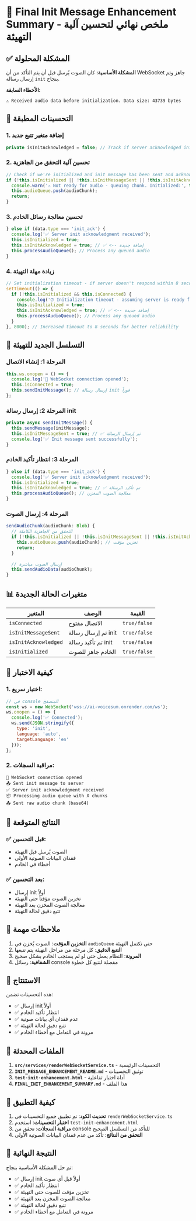 # 🎯 Final Init Message Enhancement Summary - ملخص نهائي لتحسين آلية التهيئة

## ✅ المشكلة المحلولة

**المشكلة الأساسية:** كان الصوت يُرسل قبل أن يتم التأكد من أن WebSocket جاهز وتم إرسال رسالة `init` بنجاح.

**الأخطاء السابقة:**
```
⚠️ Received audio data before initialization. Data size: 43739 bytes
```

## 🔧 التحسينات المطبقة

### 1. **إضافة متغير تتبع جديد**
```typescript
private isInitAcknowledged = false; // Track if server acknowledged init message
```

### 2. **تحسين آلية التحقق من الجاهزية**
```typescript
// Check if we're initialized and init message has been sent and acknowledged
if (!this.isInitialized || !this.isInitMessageSent || !this.isInitAcknowledged) {
  console.warn('⚠️ Not ready for audio - queuing chunk. Initialized:', this.isInitialized, 'Init sent:', this.isInitMessageSent, 'Init ack:', this.isInitAcknowledged);
  this.audioQueue.push(audioChunk);
  return;
}
```

### 3. **تحسين معالجة رسائل الخادم**
```typescript
} else if (data.type === 'init_ack') {
  console.log('✅ Server init acknowledgment received');
  this.isInitialized = true;
  this.isInitAcknowledged = true; // ✅ <-- إضافة جديدة
  this.processAudioQueue(); // Process any queued audio
}
```

### 4. **زيادة مهلة التهيئة**
```typescript
// Set initialization timeout - if server doesn't respond within 8 seconds, assume it's ready
setTimeout(() => {
  if (!this.isInitialized && this.isConnected) {
    console.log('⏰ Initialization timeout - assuming server is ready for audio input');
    this.isInitialized = true;
    this.isInitAcknowledged = true; // ✅ <-- إضافة جديدة
    this.processAudioQueue(); // Process any queued audio
  }
}, 8000); // Increased timeout to 8 seconds for better reliability
```

## 🔄 التسلسل الجديد للتهيئة

### المرحلة 1: إنشاء الاتصال
```typescript
this.ws.onopen = () => {
  console.log('🔗 WebSocket connection opened');
  this.isConnected = true;
  this.sendInitMessage(); // إرسال رسالة init فوراً
};
```

### المرحلة 2: إرسال رسالة init
```typescript
private async sendInitMessage() {
  this.sendMessage(initMessage);
  this.isInitMessageSent = true; // ✅ تم إرسال الرسالة
  console.log('✅ Init message sent successfully');
}
```

### المرحلة 3: انتظار تأكيد الخادم
```typescript
} else if (data.type === 'init_ack') {
  console.log('✅ Server init acknowledgment received');
  this.isInitialized = true;
  this.isInitAcknowledged = true; // ✅ تم تأكيد الرسالة
  this.processAudioQueue(); // معالجة الصوت المخزن
}
```

### المرحلة 4: إرسال الصوت
```typescript
sendAudioChunk(audioChunk: Blob) {
  // التحقق من الجاهزية الكاملة
  if (!this.isInitialized || !this.isInitMessageSent || !this.isInitAcknowledged) {
    this.audioQueue.push(audioChunk); // تخزين مؤقت
    return;
  }
  
  // إرسال الصوت مباشرة
  this.sendAudioData(audioChunk);
}
```

## 📊 متغيرات الحالة الجديدة

| المتغير | الوصف | القيمة |
|---------|--------|--------|
| `isConnected` | الاتصال مفتوح | `true/false` |
| `isInitMessageSent` | تم إرسال رسالة init | `true/false` |
| `isInitAcknowledged` | تم تأكيد رسالة init | `true/false` |
| `isInitialized` | الخادم جاهز للصوت | `true/false` |

## 🧪 كيفية الاختبار

### 1. اختبار سريع:
```javascript
// في console المتصفح
const ws = new WebSocket('wss://ai-voicesum.onrender.com/ws');
ws.onopen = () => {
  console.log('✅ Connected');
  ws.send(JSON.stringify({
    type: 'init',
    language: 'auto',
    targetLanguage: 'en'
  }));
};
```

### 2. مراقبة السجلات:
```
🔗 WebSocket connection opened
📤 Sent init message to server
✅ Server init acknowledgment received
📦 Processing audio queue with X chunks
📤 Sent raw audio chunk (base64)
```

## 🎯 النتائج المتوقعة

### ✅ قبل التحسين:
- الصوت يُرسل قبل التهيئة
- فقدان البيانات الصوتية الأولى
- أخطاء في الخادم

### ✅ بعد التحسين:
- إرسال init أولاً
- تخزين الصوت مؤقتاً حتى التهيئة
- معالجة الصوت المخزن بعد التهيئة
- تتبع دقيق لحالة التهيئة

## 📝 ملاحظات مهمة

1. **التخزين المؤقت**: الصوت يُخزن في `audioQueue` حتى تكتمل التهيئة
2. **التتبع الدقيق**: كل مرحلة من مراحل التهيئة يتم تتبعها
3. **المرونة**: النظام يعمل حتى لو لم يستجب الخادم بشكل صحيح
4. **الشفافية**: رسائل console مفصلة لتتبع كل خطوة

## 🚀 الاستنتاج

هذه التحسينات تضمن:
- ✅ إرسال init أولاً
- ✅ انتظار تأكيد الخادم
- ✅ عدم فقدان أي بيانات صوتية
- ✅ تتبع دقيق لحالة التهيئة
- ✅ مرونة في التعامل مع أخطاء الخادم

## 📁 الملفات المحدثة

1. **`src/services/renderWebSocketService.ts`** - التحسينات الرئيسية
2. **`INIT_MESSAGE_ENHANCEMENT_README.md`** - توثيق التحسينات
3. **`test-init-enhancement.html`** - أداة اختبار تفاعلية
4. **`FINAL_INIT_ENHANCEMENT_SUMMARY.md`** - هذا الملف

## 🔧 كيفية التطبيق

1. **تحديث الكود**: تم تطبيق جميع التحسينات في `renderWebSocketService.ts`
2. **اختبار التحسينات**: استخدم `test-init-enhancement.html`
3. **مراقبة السجلات**: تحقق من console للتأكد من التسلسل الصحيح
4. **التحقق من النتائج**: تأكد من عدم فقدان البيانات الصوتية الأولى

## 🎉 النتيجة النهائية

تم حل المشكلة الأساسية بنجاح:
- ✅ إرسال init أولاً قبل أي صوت
- ✅ انتظار تأكيد الخادم
- ✅ تخزين مؤقت للصوت حتى التهيئة
- ✅ معالجة الصوت المخزن بعد التهيئة
- ✅ تتبع دقيق لحالة التهيئة
- ✅ مرونة في التعامل مع أخطاء الخادم 